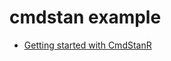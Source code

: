 # cmdstan example
- [Getting started with CmdStanR](https://mc-stan.org/cmdstanr/articles/cmdstanr.html)
